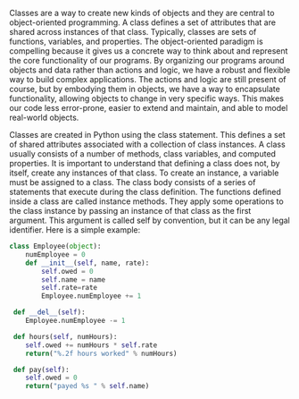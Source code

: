 Classes are a way to create new kinds of objects and they are central to object-oriented
programming. A class defines a set of attributes that are shared across instances of that
class. Typically, classes are sets of functions, variables, and properties.
The object-oriented paradigm is compelling because it gives us a concrete way to think
about and represent the core functionality of our programs. By organizing our programs
around objects and data rather than actions and logic, we have a robust and flexible way to
build complex applications. The actions and logic are still present of course, but by
embodying them in objects, we have a way to encapsulate functionality, allowing objects to
change in very specific ways. This makes our code less error-prone, easier to extend and
maintain, and able to model real-world objects.

Classes are created in Python using the class statement. This defines a set of shared
attributes associated with a collection of class instances. A class usually consists of a
number of methods, class variables, and computed properties. It is important to understand
that defining a class does not, by itself, create any instances of that class. To create an
instance, a variable must be assigned to a class. The class body consists of a series of
statements that execute during the class definition. The functions defined inside a class are
called instance methods. They apply some operations to the class instance by passing an
instance of that class as the first argument. This argument is called self by convention, but
it can be any legal identifier. Here is a simple example:

```python
class Employee(object):
    numEmployee = 0
    def __init__(self, name, rate):
        self.owed = 0
        self.name = name
        self.rate=rate
        Employee.numEmployee += 1

 def __del__(self):
    Employee.numEmployee -= 1

 def hours(self, numHours):
    self.owed += numHours * self.rate
    return("%.2f hours worked" % numHours)

 def pay(self):
    self.owed = 0
    return("payed %s " % self.name)
```